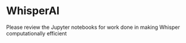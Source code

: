 # WhisperAI

Please review the Jupyter notebooks for work done in making Whisper computationally efficient

